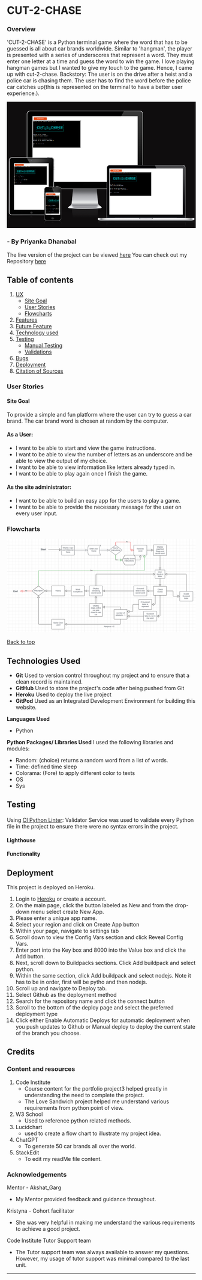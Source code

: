 # CUT-2-CHASE
### Overview
'CUT-2-CHASE' is a Python terminal game where the word that has to be guessed is all about car brands worldwide. Similar to 'hangman', the player is presented with a series of underscores that represent a word. They must enter one letter at a time and guess the word to win the game. I love playing hangman games but I wanted to give my touch to the game. Hence, I came up with cut-2-chase. Backstory: The user is on the drive after a heist and a police car is chasing them. The user has to find the word before the police car catches up(this is represented on the terminal to have a better user experience.).

![Responsive Image](assets/readme_images/amiresponsive.png)
### - By Priyanka Dhanabal
The live version of the project can be viewed [here](https://cut-2-chase-pp3-fa8e87cba1b5.herokuapp.com/)
You can check out my Repository [here](https://github.com/Priyanka-Dhanabal/cut-2-chase-pp3)

## Table of contents
 1. [ UX ](#ux)
	- [Site Goal](#site-goal)
	- [User Stories](#user-stories)
	- [Flowcharts](#flowcharts)
 2. [ Features ](#features)
 3. [ Future Feature ](#future-features)
 4. [ Technology used ](#technologies-used)
 5. [ Testing ](#testing)
	 - [Manual Testing](#manual-testing)
	 - [Validations](#validations)
 6. [ Bugs ](#bugs)
 7. [ Deployment](#deployment)
 8. [ Citation of Sources](#credits)

### User Stories
#### Site Goal
To provide a simple and fun platform where the user can try to guess a car brand. The car brand word is chosen at random by the computer.
#### As a User:
- I want to be able to start and view the game instructions.
- I want to be able to view the number of letters as an underscore and be able to view the output of my choice.
- I want to be able to view information like letters already typed in.
- I want to be able to play again once I finish the game.
#### As the site administrator:
- I want to be able to build an easy app for the users to play a game.
- I want to be able to provide the necessary message for the user on every user input.
### Flowcharts
![Flowcharts](assets/readme_images/flowchart.png)

[Back to top](#table-of-contents)


## Technologies Used
- **Git** Used to version control throughout my project and to ensure that a clean record is maintained.
- **GitHub**  Used to store the project's code after being pushed from Git
- **Heroku** Used to deploy the live project
- **GitPod** Used as an Integrated Development Environment for building this website.

 **Languages Used**
- Python

**Python Packages/ Libraries Used**
I used the following libraries and modules:
- Random: (choice) returns a random word from a list of words.
- Time: defined time sleep
- Colorama: (Fore) to apply different color to texts
- OS
- Sys

## Testing

#### 
Using [CI Python Linter](https://pep8ci.herokuapp.com/): Validator Service was used to validate every Python file in the project to ensure there were no syntax errors in the project.

#### Lighthouse

#### Functionality


## Deployment

This project is deployed on Heroku.

1. Login to [Heroku](https://id.heroku.com/login) or create a account.
2. On the main page, click the button labeled as New and from the drop-down menu select create New App.
3. Please enter a unique app name.
4. Select your region and click on Create App button
5. Within your page, navigate to settings tab
6. Scroll down to view the Config Vars section and click Reveal Config Vars.
7. Enter port into the Key box and 8000 into the Value box and click the Add button.
8. Next, scroll down to Buildpacks sections. Click Add buildpack and select python.
9. Within the same section, click Add buildpack and select nodejs. Note it has to be in order, first will be pytho and then nodejs.
10. Scroll up and navigate to Deploy tab.
11. Select Github as the deployment method
12. Search for the repository name and click the connect button
13. Scroll to the bottom of the deploy page and select the preferred deployment type
14. Click either Enable Automatic Deploys for automatic deployment when you push updates to Github or Manual deploy to deploy the current state of the branch you choose.

## Credits
### Content and resources
1. Code Institute
	- Course content for the portfolio project3 helped greatly in understanding the need to complete the project.
	- The Love Sandwich project helped me understand various requirements from python point of view.
2. W3 School
	- Used to reference python related methods.
7. Lucidchart
	- used to create a flow chart to illustrate my project idea.
8. ChatGPT
	- To generate 50 car brands all over the world.
9. StackEdit
    - To edit my readMe file content.

### Acknowledgements

Mentor - Akshat_Garg
- My Mentor provided feedback and guidance throughout.

Kristyna - Cohort facilitator
- She was very helpful in making me understand the various requirements to achieve a good project.

Code Institute Tutor Support team
- The Tutor support team was always available to answer my questions. However, my usage of tutor support was minimal compared to the last unit.

*****************
